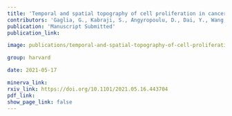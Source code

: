 ```yaml
---
title: 'Temporal and spatial topography of cell proliferation in cancer.'
contributors: 'Gaglia, G., Kabraji, S., Angyropoulu, D., Dai, Y., Wang, S., Bergholz, J., Coy, S., Lin, J.-R., ... Santagata, P. (2021).'
publication: 'Manuscript Submitted'
publication_link:

image: publications/temporal-and-spatial-topography-of-cell-proliferation-in-cancer.PNG

group: harvard

date: 2021-05-17

minerva_link:
rxiv_link: https://doi.org/10.1101/2021.05.16.443704
pdf_link:
show_page_link: false
---
```

